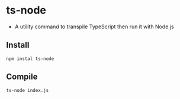 # ts-node

* A utility command to transpile TypeScript then run it with Node.js

## Install

```
npm instal ts-node
```

## Compile

```
ts-node index.js
```
